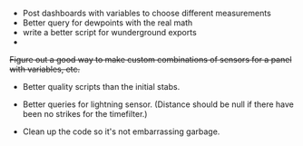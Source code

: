* Post dashboards with variables to choose different measurements
* Better query for dewpoints with the real math
* write a better script for wunderground exports
*
~~Figure out a good way to make custom combinations of sensors for a panel with variables, etc.~~
* Better quality scripts than the initial stabs.
* Better queries for lightning sensor.  (Distance should be null if there
  have been no strikes for the timefilter.)

* Clean up the code so it's not embarrassing garbage.
